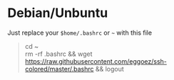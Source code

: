 Debian/Unbuntu
=======
Just replace your <code>$home/.bashrc</code> or <code>~</code> with this file
> cd ~<br />
> rm -rf .bashrc && wget https://raw.githubusercontent.com/eggoez/ssh-colored/master/.bashrc && logout

